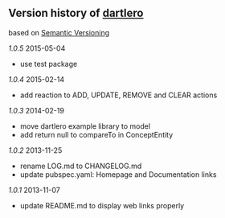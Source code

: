## Version history of [dartlero](http://pub.dartlang.org/packages/dartlero)

based on [Semantic Versioning](http://semver.org/)

*1.0.5* 2015-05-04

+ use test package

*1.0.4* 2015-02-14

+ add reaction to ADD, UPDATE, REMOVE and CLEAR actions

*1.0.3* 2014-02-19

+ move dartlero example library to model
+ add return null to compareTo in ConceptEntity

*1.0.2* 2013-11-25

+ rename LOG.md to CHANGELOG.md
+ update pubspec.yaml: Homepage and Documentation links

*1.0.1* 2013-11-07

+ update README.md to display web links properly

